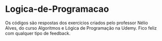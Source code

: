 # Logica-de-Programacao
Os códigos são respostas dos exercícios criados pelo professor Nélio Alves, do curso Algoritmos e Lógica de Programação na Udemy. Fico feliz com qualquer tipo de feedback.
